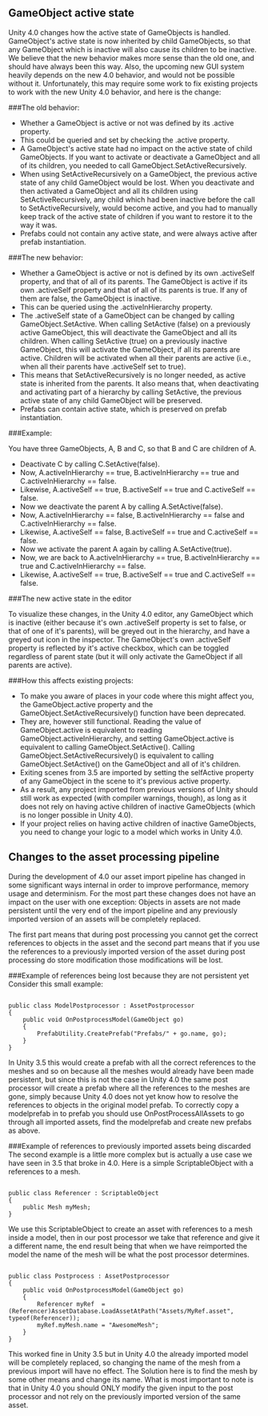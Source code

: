 GameObject active state
-----------------------


Unity 4.0 changes how the active state of GameObjects is handled. GameObject's active state is now inherited by child GameObjects, so that any GameObject which is inactive will also cause its children to be inactive. We believe that the new behavior makes more sense than the old one, and should have always been this way. Also, the upcoming new GUI system heavily depends on the new 4.0 behavior, and would not be possible without it. Unfortunately, this may require some work to fix existing projects to work with the new Unity 4.0 behavior, and here is the change:

###The old behavior:

* Whether a GameObject is active or not was defined by its <span class=component>.active</span> property.
* This could be queried and set by checking the <span class=component>.active</span> property.
* A GameObject's active state had no impact on the active state of child GameObjects. If you want to activate or deactivate a GameObject and all of its children, you needed to call <span class=component>GameObject.SetActiveRecursively</span>.
* When using <span class=component>SetActiveRecursively</span> on a GameObject, the previous active state of any child GameObject would be lost. When you deactivate and then activated a GameObject and all its children using <span class=component>SetActiveRecursively</span>, any child which had been inactive before the call to <span class=component>SetActiveRecursively</span>, would become active, and you had to manually keep track of the active state of children if you want to restore it to the way it was.
* Prefabs could not contain any active state, and were always active after prefab instantiation.

###The new behavior:

* Whether a GameObject is active or not is defined by its own <span class=component>.activeSelf</span> property, and that of all of its parents. The GameObject is active if its own <span class=component>.activeSelf</span> property and that of all of its parents is <span class=component>true</span>. If any of them are <span class=component>false</span>, the GameObject is inactive.
* This can be queried using the <span class=component>.activeInHierarchy</span> property.
* The <span class=component>.activeSelf</span> state of a GameObject can be changed by calling <span class=component>GameObject.SetActive</span>. When calling <span class=component>SetActive (false)</span> on a previously active GameObject, this will deactivate the GameObject and all its children. When calling <span class=component>SetActive (true)</span> on a previously inactive GameObject, this will activate the GameObject, if all its parents are active. Children will be activated when all their parents are active (i.e., when all their parents have <span class=component>.activeSelf</span> set to <span class=component>true</span>).
* This means that <span class=component>SetActiveRecursively</span> is no longer needed, as active state is inherited from the parents. It also means that, when deactivating and activating part of a hierarchy by calling <span class=component>SetActive</span>, the previous active state of any child GameObject will be preserved.
* Prefabs can contain active state, which is preserved on prefab instantiation.

###Example:

You have three GameObjects, A, B and C, so that B and C are children of A. 
* Deactivate C by calling <span class=component>C.SetActive(false)</span>.
* Now, <span class=component>A.activeInHierarchy == true</span>, <span class=component>B.activeInHierarchy == true</span> and <span class=component>C.activeInHierarchy == false</span>.
* Likewise, <span class=component>A.activeSelf == true</span>, <span class=component>B.activeSelf == true</span> and <span class=component>C.activeSelf == false</span>.
* Now we deactivate the parent A by calling <span class=component>A.SetActive(false)</span>.
* Now, <span class=component>A.activeInHierarchy == false</span>, <span class=component>B.activeInHierarchy == false</span> and <span class=component>C.activeInHierarchy == false</span>.
* Likewise, <span class=component>A.activeSelf == false</span>, <span class=component>B.activeSelf == true</span> and <span class=component>C.activeSelf == false</span>.
* Now we activate the parent A again by calling <span class=component>A.SetActive(true)</span>.
* Now, we are back to <span class=component>A.activeInHierarchy == true</span>, <span class=component>B.activeInHierarchy == true</span> and <span class=component>C.activeInHierarchy == false</span>.
* Likewise, <span class=component>A.activeSelf == true</span>, <span class=component>B.activeSelf == true</span> and <span class=component>C.activeSelf == false</span>.

###The new active state in the editor

To visualize these changes, in the Unity 4.0 editor, any GameObject which is inactive (either because it's own <span class=component>.activeSelf</span> property is set to <span class=component>false</span>, or that of one of it's parents), will be greyed out in the hierarchy, and have a greyed out icon in the inspector. The GameObject's own <span class=component>.activeSelf</span> property is reflected by it's active checkbox, which can be toggled regardless of parent state (but it will only activate the GameObject if all parents are active).

###How this affects existing projects:

* To make you aware of places in your code where this might affect you, the <span class=component>GameObject.active</span> property and the <span class=component>GameObject.SetActiveRecursively()</span> function have been deprecated.
* They are, however still functional. Reading the value of <span class=component>GameObject.active</span> is equivalent to reading <span class=component>GameObject.activeInHierarchy</span>, and setting <span class=component>GameObject.active</span> is equivalent to calling <span class=component>GameObject.SetActive()</span>. Calling <span class=component>GameObject.SetActiveRecursively()</span> is equivalent to calling <span class=component>GameObject.SetActive()</span> on the GameObject and all of it's children.
* Exiting scenes from 3.5 are imported by setting the <span class=component>selfActive</span> property of any GameObject in the scene to it's previous <span class=component>active</span> property.
* As a result, any project imported from previous versions of Unity should still work as expected (with compiler warnings, though), as long as it does not rely on having active children of inactive GameObjects (which is no longer possible in Unity 4.0).
* If your project relies on having active children of inactive GameObjects, you need to change your logic to a model which works in Unity 4.0.


Changes to the asset processing pipeline
----------------------------------------

During the development of 4.0 our asset import pipeline has changed in some significant ways internal in order to improve performance, memory usage and determinism. For the most part these changes does not have an impact on the user with one exception: Objects in assets are not made persistent until the very end of the import pipeline and any previously imported version of an assets will be completely replaced.

The first part means that during post processing you cannot get the correct references to objects in the asset and the second part means that if you use the references to a previously imported version of the asset during post processing do store modification those modifications will be lost.

###Example of references being lost because they are not persistent yet
Consider this small example:
````

public class ModelPostprocessor : AssetPostprocessor
{
    public void OnPostprocessModel(GameObject go)
    {
        PrefabUtility.CreatePrefab("Prefabs/" + go.name, go);
    }
}

````

In Unity 3.5 this would create a prefab with all the correct references to the meshes and so on because all the meshes would already have been made persistent, but since this is not the case in Unity 4.0 the same post processor will create a prefab where all the references to the meshes are gone, simply because Unity 4.0 does not yet know how to resolve the references to objects in the original model prefab. To correctly copy a modelprefab in to prefab you should use <span class=component>OnPostProcessAllAssets</span> to go through all imported assets, find the modelprefab and create new prefabs as above.


###Example of references to previously imported assets being discarded
The second example is a little more complex but is actually a use case we have seen in 3.5 that broke in 4.0. Here is a simple <span class=component>ScriptableObject</span> with a references to a mesh.
````

public class Referencer : ScriptableObject
{
    public Mesh myMesh;	
}

````

We use this <span class=component>ScriptableObject</span> to create an asset with references to a mesh inside a model, then in our post processor we take that reference and give it a different name, the end result being that when we have reimported the model the name of the mesh will be what the post processor determines.

````

public class Postprocess : AssetPostprocessor
{
	public void OnPostprocessModel(GameObject go)
	{
		Referencer myRef  = (Referencer)AssetDatabase.LoadAssetAtPath("Assets/MyRef.asset", typeof(Referencer));
		myRef.myMesh.name = "AwesomeMesh";
	}
}

````

This worked fine in Unity 3.5 but in Unity 4.0 the already imported model will be completely replaced, so changing the name of the mesh from a previous import will have no effect. The Solution here is to find the mesh by some other means and change its name. What is most important to note is that in Unity 4.0 you should ONLY modify the given input to the post processor and not rely on the previously imported version of the same asset.

